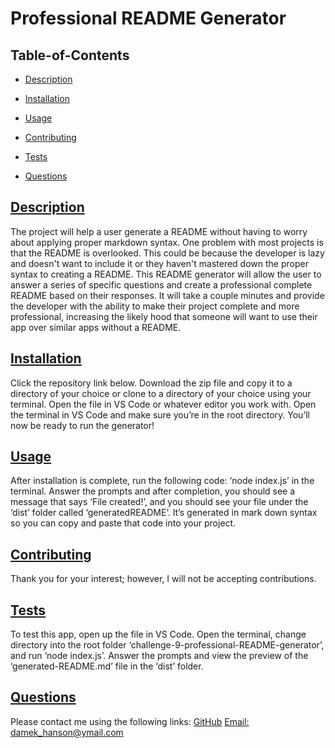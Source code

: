 
  # Professional README Generator
  
   
  ## Table-of-Contents
  * [Description](#description)
  * [Installation](#installation)
  * [Usage](#usage)
   
  * [Contributing](#contributing)
  * [Tests](#tests)
  * [Questions](#questions)
  
  ## [Description](#table-of-contents)
  The project will help a user generate a README without having to worry about applying proper markdown syntax.
  One problem with most projects is that the README is overlooked. This could be because the developer is lazy and doesn't want to include it or they haven't mastered down the proper syntax to creating a README.
  This README generator will allow the user to answer a series of specific questions and create a professional complete README based on their responses. It will take a couple minutes and provide the developer with the ability to make their project complete and more professional, increasing the likely hood that someone will want to use their app over similar apps without a README.
  ## [Installation](#table-of-contents)
  Click the repository link below. Download the zip file and copy it to a directory of your choice or clone to a directory of your choice using your terminal. Open the file in VS Code or whatever editor you work with. Open the terminal in VS Code and make sure you’re in the root directory. You’ll now be ready to run the generator!
  ## [Usage](#table-of-contents)
  After installation is complete, run the following code: ‘node index.js’ in the terminal. Answer the prompts and after completion, you should see a message that says ‘File created!’, and you should see your file under the ‘dist’ folder called ‘generatedREADME’. It’s generated in mark down syntax so you can copy and paste that code into your project.
  
   
  ## [Contributing](#table-of-contents)
  
  
 Thank you for your interest; however, I will not be accepting contributions.
   
  ## [Tests](#table-of-contents)
  To test this app, open up the file in VS Code. Open the terminal, change directory into the root folder ‘challenge-9-professional-README-generator’, and run ‘node index.js’. Answer the prompts and view the preview of the ‘generated-README.md’ file in the ‘dist’ folder.
  ## [Questions](#table-of-contents)
  Please contact me using the following links:
  [GitHub](https://github.com/Damek-H)
  [Email: damek_hanson@ymail.com](mailto:damek_hanson@ymail.com)
